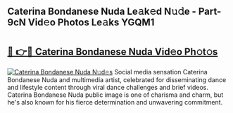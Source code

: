## Caterina Bondanese Nuda Le𝚊k𝚎d N𝚞𝚍e - Part-9cN Vid𝚎o Photos Le𝚊ks YGQM1

# <h2><a href="http://fbeggkq.evod.top/?m=Caterina+Bondanese+Nuda">🔗 👉🔴 Caterina Bondanese Nuda Vid𝚎o Ph𝚘t𝚘s</a></h2>

[![Caterina Bondanese Nuda N𝚞d𝚎s](https://i.imgur.com/8V9OHl7.gif)](http://fbeggkq.evod.top/?m=Caterina+Bondanese+Nuda)
Social media sensation Caterina Bondanese Nuda and multimedia artist, celebrated for disseminating dance and lifestyle content through viral dance challenges and brief videos. Caterina Bondanese Nuda public image is one of charisma and charm, but he's also known for his fierce determination and unwavering commitment. 
